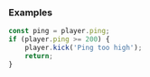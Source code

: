 ### Examples

```ts
const ping = player.ping;
if (player.ping >= 200) {
    player.kick('Ping too high');
    return;
}
```